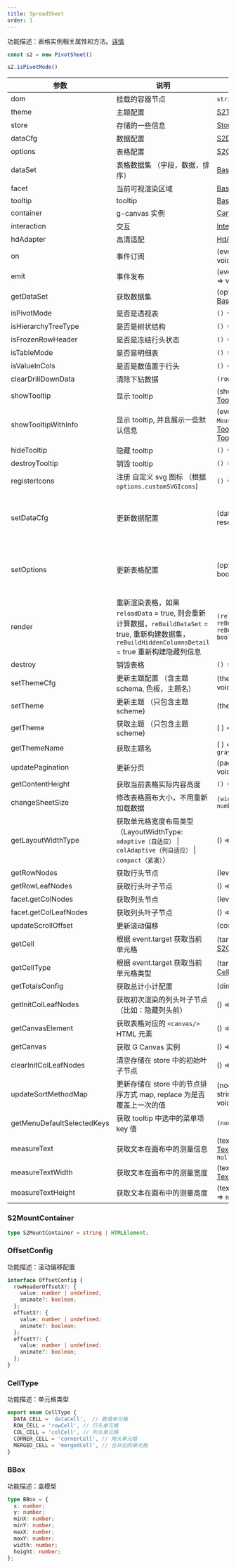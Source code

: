 ```yaml
---
title: SpreadSheet
order: 1
---
```


功能描述：表格实例相关属性和方法。[详情](https://github.com/antvis/S2/blob/master/packages/s2-core/src/sheet-type/spread-sheet.ts)

```ts
const s2 = new PivotSheet()

s2.isPivotMode()
```

| 参数 | 说明                                                                                                                     | 类型 | 版本 |
| --- |------------------------------------------------------------------------------------------------------------------------| --- |----|
| dom | 挂载的容器节点                                                                                                                | `string` \| `HTMLElement`   |  |
| theme | 主题配置                                                                                                                   | [S2Theme](/docs/api/general/S2Theme) |    |
| store | 存储的一些信息                                                                                                                | [Store](/docs/api/basic-class/store) |    |
| dataCfg | 数据配置                                                                                                                   | [S2DataConfig](/docs/api/general/S2DataConfig) |    |
| options | 表格配置                                                                                                                   | [S2Options](/docs/api/general/S2Options) |    |
| dataSet | 表格数据集 （字段，数据，排序）                                                                                                       | [BaseDataSet](/docs/api/basic-class/base-data-set) |    |
| facet | 当前可视渲染区域                                                                                                               | [BaseFacet](/docs/api/basic-class/base-facet) |    |
| tooltip | tooltip                                                                                                                | [BaseTooltip](/docs/api/basic-class/base-tooltip) |    |
| container | g-canvas 实例                                                                                                            | [Canvas](https://g.antv.vision/zh/docs/api/canvas) |    |
| interaction | 交互                                                                                                                     |  [Interaction](/zh/docs/api/basic-class/interaction) |    |
| hdAdapter | 高清适配                                                                                                                   | [HdAdapter](https://github.com/antvis/S2/blob/master/packages/s2-core/src/ui/hd-adapter/index.ts) |    |
| on | 事件订阅                                                                                                                   | (event: [S2Event](/docs/manual/advanced/interaction/basic), listener: () => void) => void |    |
| emit | 事件发布                                                                                                                   | (event: [S2Event](/docs/manual/advanced/interaction/basic), ...args: any[]) => void |    |
| getDataSet | 获取数据集                                                                                                                  | (options: [S2Options](/docs/api/general/S2Options)) => [BaseDataSet](/docs/api/basic-class/base-data-set) |    |
| isPivotMode | 是否是透视表                                                                                                                 | `() => boolean` |    |
| isHierarchyTreeType | 是否是树状结构                                                                                                                | `() => boolean` |    |
| isFrozenRowHeader | 是否是冻结行头状态                                                                                                              | `() => boolean` |    |
| isTableMode | 是否是明细表                                                                                                                 | `() => boolean` |    |
| isValueInCols | 是否是数值置于行头                                                                                                              | `() => boolean` |    |
| clearDrillDownData | 清除下钻数据                                                                                                                 | `(rowNodeId?: string) => void` |    |
| showTooltip | 显示 tooltip                                                                                                             | (showOptions: [TooltipShowOptions](/docs/api/common/custom-tooltip)) => void |    |
| showTooltipWithInfo | 显示 tooltip, 并且展示一些默认信息    | (event: `CanvasEvent \| MouseEvent`, data: [TooltipData[]](/docs/api/common/custom-tooltip), options?: [TooltipOptions](/docs/api/common/custom-tooltip)) => void |
| hideTooltip | 隐藏 tooltip                                                                                                             | `() => void` |    |
| destroyTooltip | 销毁 tooltip                                                                                                             | `() => void` |    |
| registerIcons | 注册 自定义 svg 图标 （根据 `options.customSVGIcons`)                                                                            | `() => void` |    |
| setDataCfg | 更新数据配置                                                                                                                 | (dataCfg: [S2DataConfig](/docs/api/general/S2DataConfig), reset?: boolean ) => void | `reset` 参数需在 `@antv/s2-v1.34.0`版本使用  |
| setOptions | 更新表格配置                                                                                                                 | (options: [S2Options](/docs/api/general/S2Options), reset?: boolean) => void |  `reset` 参数需在 `@antv/s2-v1.34.0`版本使用 |
| render | 重新渲染表格，如果 `reloadData` = true, 则会重新计算数据，`reBuildDataSet` = true, 重新构建数据集，`reBuildHiddenColumnsDetail` = true 重新构建隐藏列信息 | `(reloadData?: boolean, { reBuildDataSet?: boolean; reBuildHiddenColumnsDetail?: boolean }) => Promise<void>` |    |
| destroy | 销毁表格                                                                                                                   | `() => void` |    |
| setThemeCfg | 更新主题配置 （含主题 schema, 色板，主题名）                                                                                            | (themeCfg: [ThemeCfg](/docs/api/general/S2Theme/#themecfg)) => void |    |
| setTheme | 更新主题 （只包含主题 scheme)                                                                                                    | (theme: [S2Theme](/docs/api/general/S2Theme/#s2theme)) => void |    |
| getTheme | 获取主题 （只包含主题 scheme)                                                                                                    | ( ) => [S2Theme](/docs/api/general/S2Theme/#s2theme) |    |
| getThemeName | 获取主题名                                                                                                    | ( ) => `default \| colorful \| gray \| dark` |    |
| updatePagination | 更新分页                                                                                                                   | (pagination: [Pagination](/docs/api/general/S2Options#pagination)) => void |    |
| getContentHeight | 获取当前表格实际内容高度                                                                                                           | `() => number` |    |
| changeSheetSize  | 修改表格画布大小，不用重新加载数据                                                                                                      | `(width?: number, height?: number) => void` |    |
| getLayoutWidthType | 获取单元格宽度布局类型（LayoutWidthType: `adaptive（自适应）` \| `colAdaptive（列自适应）` \| `compact（紧凑）`） | () => `LayoutWidthType`|    |
| getRowNodes | 获取行头节点                                                                                                                 | (level: number) => [Node[]](/docs/api/basic-class/node/) |    |
| getRowLeafNodes | 获取行头叶子节点                                                                                                               | () => [Node[]](/docs/api/basic-class/node/) |    |
| facet.getColNodes | 获取列头节点                                                                                                                 | (level: number) => [Node[]](/docs/api/basic-class/node/) |    |
| facet.getColLeafNodes | 获取列头叶子节点                                                                                                               | () => [Node[]](/docs/api/basic-class/node/) |    |
| updateScrollOffset | 更新滚动偏移                                                                                                                 | (config: [OffsetConfig](#offsetconfig)) => void |    |
| getCell | 根据 event.target 获取当前 单元格                                                                                               | (target: [EventTarget](https://developer.mozilla.org/zh-CN/docs/Web/API/Event/target)) => [S2CellType](/docs/api/basic-class/base-cell#s2celltype) |    |
| getCellType | 根据 event.target 获取当前 单元格类型                                                                                             | (target: [EventTarget](https://developer.mozilla.org/zh-CN/docs/Web/API/Event/target)) => [CellType](/docs/api/basic-class/base-cell#celltypes) |    |
| getTotalsConfig | 获取总计小计配置                                                                                                               | (dimension: string) => [Total](/docs/api/general/S2Options#totals) |    |
| getInitColLeafNodes | 获取初次渲染的列头叶子节点 （比如：隐藏列头前）                                                                                               | () => [Node[]](/docs/api/basic-class/node/) |    |
| getCanvasElement | 获取表格对应的 `<canvas/>` HTML 元素                                                                                            | () => [HTMLCanvasElement](https://developer.mozilla.org/zh-CN/docs/Web/API/HTMLCanvasElement) |    |
| getCanvas | 获取 G Canvas 实例                                                                                           | () => [Canvas](https://g.antv.antgroup.com/api/renderer/canvas) |    |
| clearInitColLeafNodes | 清空存储在 store 中的初始叶子节点                                                                                                   | () => void |    |
| updateSortMethodMap | 更新存储在 store 中的节点排序方式 map, replace 为是否覆盖上一次的值                                                                           | (nodeId: string, sortMethod: string, replace?: boolean) => void |    |
| getMenuDefaultSelectedKeys | 获取 tooltip 中选中的菜单项 key 值 | `(nodeId: string) => string[]` |    |
| measureText | 获取文本在画布中的测量信息  | (text: `string`, font: [TextTheme](/docs/api/general/S2Theme#texttheme)) => [TextMetrics](https://developer.mozilla.org/zh-CN/docs/Web/API/TextMetrics) \| `null` |    |
| measureTextWidth | 获取文本在画布中的测量宽度   | (text: `string`, font: [TextTheme](/docs/api/general/S2Theme#texttheme)) => `number` \| `null` |    |
| measureTextHeight |  获取文本在画布中的测量高度 | (text:`string`, font: [TextTheme](/docs/api/general/S2Theme#texttheme)) => `number` \| `null` |    |

### S2MountContainer

```ts
type S2MountContainer = string | HTMLElement;
```

### OffsetConfig

功能描述：滚动偏移配置

```ts
interface OffsetConfig {
  rowHeaderOffsetX?: {
    value: number | undefined;
    animate?: boolean;
  };
  offsetX?: {
    value: number | undefined;
    animate?: boolean;
  };
  offsetY?: {
    value: number | undefined;
    animate?: boolean;
  };
}
```

### CellType

功能描述：单元格类型

```ts
export enum CellType {
  DATA_CELL = 'dataCell',  // 数值单元格
  ROW_CELL = 'rowCell', // 行头单元格
  COL_CELL = 'colCell', // 列头单元格
  CORNER_CELL = 'cornerCell', // 角头单元格
  MERGED_CELL = 'mergedCell', // 合并后的单元格
}
```

### BBox

功能描述：盒模型

```ts
type BBox = {
  x: number;
  y: number;
  minX: number;
  minY: number;
  maxX: number;
  maxY: number;
  width: number;
  height: number;
};
```
